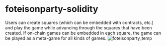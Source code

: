 # foteisonparty-solidity
Users can create squares (which can be embedded with contracts, etc.) and play the game while advancing through the squares that have been created.
If on-chain games can be embedded in each square, the game can be played as a meta-game for all kinds of games.
![foteisonparty_temp](https://github.com/takayukiono1001/foteisonparty-solidity/assets/85065480/e1fa0878-fea5-4f4a-be3b-a90c5f84d5eb)

